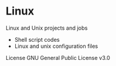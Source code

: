 # Linux
Linux and Unix projects and jobs 

- Shell script codes
- Linux and unix configuration files


License
GNU General Public License v3.0

